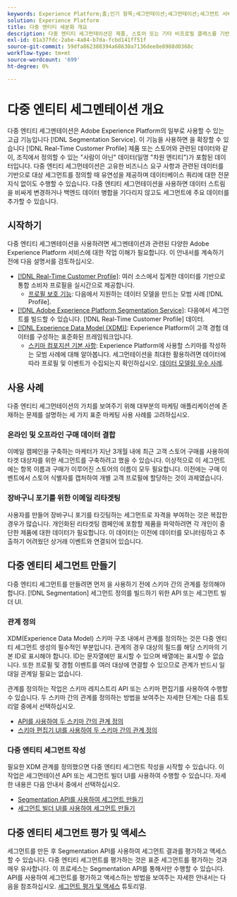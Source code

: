 ```yaml
---
keywords: Experience Platform;홈;인기 항목;세그먼테이션;세그먼테이션;세그먼트 서비스;세그먼트;세그먼트;다중 엔티티;다중 엔티티 세그먼테이션;다중 엔티티 세그먼트;
solution: Experience Platform
title: 다중 엔티티 세분화 개요
description: 다중 엔티티 세그먼테이션은 제품, 스토어 또는 기타 비프로필 클래스를 기반으로 추가 데이터로 프로필 데이터를 확장하는 기능입니다. 연결되면 추가 클래스의 데이터를 프로필 스키마의 네이티브인 것처럼 사용할 수 있게 됩니다.
exl-id: 01a37fdc-2abe-4a84-b7da-fcbd141ff51f
source-git-commit: 59dfa862388394a68630a7136dee8e8988d0368c
workflow-type: tm+mt
source-wordcount: '699'
ht-degree: 0%

---
```


# 다중 엔티티 세그멘테이션 개요

다중 엔티티 세그멘테이션은 Adobe Experience Platform의 일부로 사용할 수 있는 고급 기능입니다 [!DNL Segmentation Service]. 이 기능을 사용하면 을 확장할 수 있습니다 [!DNL Real-Time Customer Profile] 제품 또는 스토어와 관련된 데이터와 같이, 조직에서 정의할 수 있는 &quot;사람이 아닌&quot; 데이터(일명 &quot;차원 엔티티&quot;)가 포함된 데이터입니다. 다중 엔티티 세그먼테이션은 고유한 비즈니스 요구 사항과 관련된 데이터를 기반으로 대상 세그먼트를 정의할 때 유연성을 제공하며 데이터베이스 쿼리에 대한 전문 지식 없이도 수행할 수 있습니다. 다중 엔티티 세그먼테이션을 사용하면 데이터 스트림을 비싸게 변경하거나 백엔드 데이터 병합을 기다리지 않고도 세그먼트에 주요 데이터를 추가할 수 있습니다.

## 시작하기

다중 엔티티 세그멘테이션을 사용하려면 세그멘테이션과 관련된 다양한 Adobe Experience Platform 서비스에 대한 작업 이해가 필요합니다. 이 안내서를 계속하기 전에 다음 설명서를 검토하십시오.

* [[!DNL Real-Time Customer Profile]](../profile/home.md): 여러 소스에서 집계한 데이터를 기반으로 통합 소비자 프로필을 실시간으로 제공합니다.
   * [프로필 보호 기능](../profile/guardrails.md): 다음에서 지원하는 데이터 모델을 만드는 모범 사례 [!DNL Profile].
* [[!DNL Adobe Experience Platform Segmentation Service]](./home.md): 다음에서 세그먼트를 빌드할 수 있습니다. [!DNL Real-Time Customer Profile] 데이터.
* [[!DNL Experience Data Model (XDM)]](../xdm/home.md): Experience Platform이 고객 경험 데이터를 구성하는 표준화된 프레임워크입니다.
   * [스키마 컴포지션 기본 사항](../xdm/schema/composition.md#union): Experience Platform에 사용할 스키마를 작성하는 모범 사례에 대해 알아봅니다. 세그먼테이션을 최대한 활용하려면 데이터에 따라 프로필 및 이벤트가 수집되는지 확인하십시오. [데이터 모델링 우수 사례](../xdm/schema/best-practices.md).

## 사용 사례

다중 엔티티 세그먼테이션의 가치를 보여주기 위해 대부분의 마케팅 애플리케이션에 존재하는 문제를 설명하는 세 가지 표준 마케팅 사용 사례를 고려하십시오.

### 온라인 및 오프라인 구매 데이터 결합

이메일 캠페인을 구축하는 마케터가 지난 3개월 내에 최근 고객 스토어 구매를 사용하여 타겟 대상자를 위한 세그먼트를 구축하려고 했을 수 있습니다. 이상적으로 이 세그먼트에는 항목 이름과 구매가 이루어진 스토어의 이름이 모두 필요합니다. 이전에는 구매 이벤트에서 스토어 식별자를 캡처하여 개별 고객 프로필에 할당하는 것이 과제였습니다.

### 장바구니 포기를 위한 이메일 리타겟팅

사용자를 만들어 장바구니 포기를 타깃팅하는 세그먼트로 자격을 부여하는 것은 복잡한 경우가 많습니다. 개인화된 리타겟팅 캠페인에 포함할 제품을 파악하려면 각 개인이 중단한 제품에 대한 데이터가 필요합니다. 이 데이터는 이전에 데이터를 모니터링하고 추출하기 어려웠던 상거래 이벤트와 연결되어 있습니다.

## 다중 엔티티 세그먼트 만들기

다중 엔티티 세그먼트를 만들려면 먼저 을 사용하기 전에 스키마 간의 관계를 정의해야 합니다. [!DNL Segmentation] 세그먼트 정의를 빌드하기 위한 API 또는 세그먼트 빌더 UI.

### 관계 정의

XDM(Experience Data Model) 스키마 구조 내에서 관계를 정의하는 것은 다중 엔티티 세그먼트 생성의 필수적인 부분입니다. 관계의 경우 대상의 필드를 해당 스키마의 기본 ID로 표시해야 합니다. ID는 문자열에만 표시할 수 있으며 배열에는 표시할 수 없습니다. 또한 프로필 및 경험 이벤트를 여러 대상에 연결할 수 있으므로 관계가 반드시 일대일 관계일 필요는 없습니다.

관계를 정의하는 작업은 스키마 레지스트리 API 또는 스키마 편집기를 사용하여 수행할 수 있습니다. 두 스키마 간의 관계를 정의하는 방법을 보여주는 자세한 단계는 다음 튜토리얼 중에서 선택하십시오.

* [API를 사용하여 두 스키마 간의 관계 정의](../xdm/tutorials/relationship-api.md)
* [스키마 편집기 UI를 사용하여 두 스키마 간의 관계 정의](../xdm/tutorials/relationship-ui.md)

### 다중 엔티티 세그먼트 작성

필요한 XDM 관계를 정의했으면 다중 엔티티 세그먼트 작성을 시작할 수 있습니다. 이 작업은 세그먼테이션 API 또는 세그먼트 빌더 UI를 사용하여 수행할 수 있습니다. 자세한 내용은 다음 안내서 중에서 선택하십시오.

* [Segmentation API를 사용하여 세그먼트 만들기](./tutorials/create-a-segment.md)
* [세그먼트 빌더 UI를 사용하여 세그먼트 만들기](./ui/overview.md)

## 다중 엔티티 세그먼트 평가 및 액세스

세그먼트를 만든 후 Segmentation API를 사용하여 세그먼트 결과를 평가하고 액세스할 수 있습니다. 다중 엔티티 세그먼트를 평가하는 것은 표준 세그먼트를 평가하는 것과 매우 유사합니다. 이 프로세스는 Segmentation API를 통해서만 수행할 수 있습니다. API를 사용하여 세그먼트를 평가하고 액세스하는 방법을 보여주는 자세한 안내서는 다음을 참조하십시오. [세그먼트 평가 및 액세스](./tutorials/evaluate-a-segment.md) 튜토리얼.

